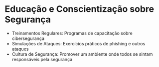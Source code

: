# Educação e Conscientização sobre  Segurança
- Treinamentos Regulares: Programas de capacitação sobre cibersegurança
- Simulações de Ataques: Exercícios práticos de phishing e outros ataques
- Cultura de Segurança: Promover um ambiente onde todos se sintam responsáveis pela segurança
